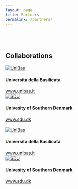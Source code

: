 ```yaml
---
layout: page
title: Partners
permalink: /partners/
---
```


<div class="partners">
  <h2 class="page-header" style="margin-top: 80px">Collaborations</h2>
  <div class="row">
    <div class="col-sm-6">
      <div class="media">
        <div class="media-left">
          <a href="http://www.unibas.it" target="_blank">
            <img class="media-object" src="{{ "/img/unibas.png" | prepend: site.baseurl }}" alt="UniBas">
          </a>
        </div>
        <div class="media-body">
          <h4 class="media-heading">Universit&agrave; della Basilicata</h4>
          <a href="http://www.unibas.it" target="_blank">www.unibas.it</a>
        </div>
      </div>
    </div>
    <div class="col-sm-6">
      <div class="media">
        <div class="media-left">
          <a href="http://www.sdu.dk" target="_blank">
            <img class="media-object" src="{{ "/img/odense.png" | prepend: site.baseurl }}" alt="SDU">
          </a>
          </div>
        <div class="media-body">
          <h4 class="media-heading">Univesity of Southern Denmark</h4>
          <a href="http://www.sdu.dk" target="_blank">www.sdu.dk</a>
        </div>
      </div>
    </div>
    <br/>
    <div class="row">
    <div class="col-sm-6">
      <div class="media">
        <div class="media-left">
          <a href="http://www.unibas.it" target="_blank">
            <img class="media-object" src="{{ "/img/unibas.png" | prepend: site.baseurl }}" alt="UniBas">
          </a>
        </div>
        <div class="media-body">
          <h4 class="media-heading">Universit&agrave; della Basilicata</h4>
          <a href="http://www.unibas.it" target="_blank">www.unibas.it</a>
        </div>
      </div>
    </div>
    <div class="col-sm-6">
      <div class="media">
        <div class="media-left">
          <a href="http://www.sdu.dk" target="_blank">
            <img class="media-object" src="{{ "/img/odense.png" | prepend: site.baseurl }}" alt="SDU">
          </a>
          </div>
        <div class="media-body">
          <h4 class="media-heading">Univesity of Southern Denmark</h4>
          <a href="http://www.sdu.dk" target="_blank">www.sdu.dk</a>
        </div>
      </div>
    </div>
  </div>

</div>
